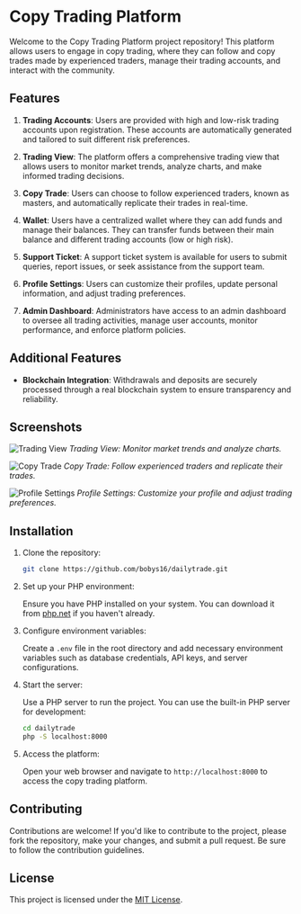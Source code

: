 # Copy Trading Platform

Welcome to the Copy Trading Platform project repository! This platform allows users to engage in copy trading, where they can follow and copy trades made by experienced traders, manage their trading accounts, and interact with the community.

## Features

1. **Trading Accounts**: Users are provided with high and low-risk trading accounts upon registration. These accounts are automatically generated and tailored to suit different risk preferences.

2. **Trading View**: The platform offers a comprehensive trading view that allows users to monitor market trends, analyze charts, and make informed trading decisions.

3. **Copy Trade**: Users can choose to follow experienced traders, known as masters, and automatically replicate their trades in real-time.

4. **Wallet**: Users have a centralized wallet where they can add funds and manage their balances. They can transfer funds between their main balance and different trading accounts (low or high risk).

5. **Support Ticket**: A support ticket system is available for users to submit queries, report issues, or seek assistance from the support team.

6. **Profile Settings**: Users can customize their profiles, update personal information, and adjust trading preferences.

7. **Admin Dashboard**: Administrators have access to an admin dashboard to oversee all trading activities, manage user accounts, monitor performance, and enforce platform policies.

## Additional Features

- **Blockchain Integration**: Withdrawals and deposits are securely processed through a real blockchain system to ensure transparency and reliability.

## Screenshots

![Trading View](screenshots/trading_view.png)
*Trading View: Monitor market trends and analyze charts.*

![Copy Trade](screenshots/copy_trade.png)
*Copy Trade: Follow experienced traders and replicate their trades.*

![Profile Settings](screenshots/profile_settings.png)
*Profile Settings: Customize your profile and adjust trading preferences.*

## Installation

1. Clone the repository:

   ```bash
   git clone https://github.com/bobys16/dailytrade.git
   ```

2. Set up your PHP environment:

   Ensure you have PHP installed on your system. You can download it from [php.net](https://www.php.net/downloads.php) if you haven't already.

3. Configure environment variables:

   Create a `.env` file in the root directory and add necessary environment variables such as database credentials, API keys, and server configurations.

4. Start the server:

   Use a PHP server to run the project. You can use the built-in PHP server for development:

   ```bash
   cd dailytrade
   php -S localhost:8000
   ```

5. Access the platform:

   Open your web browser and navigate to `http://localhost:8000` to access the copy trading platform.

## Contributing

Contributions are welcome! If you'd like to contribute to the project, please fork the repository, make your changes, and submit a pull request. Be sure to follow the contribution guidelines.

## License

This project is licensed under the [MIT License](LICENSE).
